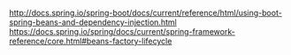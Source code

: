 
http://docs.spring.io/spring-boot/docs/current/reference/html/using-boot-spring-beans-and-dependency-injection.html  
https://docs.spring.io/spring/docs/current/spring-framework-reference/core.html#beans-factory-lifecycle
